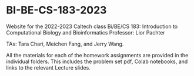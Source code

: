 # BI-BE-CS-183-2023
Website for the 2022-2023 Caltech class Bi/BE/CS 183: Introduction to Computational Biology and Bioinformatics
Professor: Lior Pachter

TAs: Tara Chari, Meichen Fang, and Jerry Wang. 

All the materials for each of the homework assignments are provided in the individual folders. This includes the problem set pdf, Colab notebooks, and links to the relevant Lecture slides.
